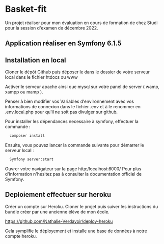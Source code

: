 # Basket-fit

Un projet réaliser pour mon évaluation en cours de formation de chez Studi pour la session d'examen de décembre 2022.

## Application réaliser en Symfony 6.1.5   

## Installation en local

Cloner le dépôt Github puis déposer le dans le dossier de votre serveur local dans le fichier htdocs ou www 

Activer le serveur apache ainsi que mysql sur votre panel de server ( wamp, xampp ou mamp ).

Penser à bien modifier vos Variables d'environnement avec vos informations de connexion dans le fichier .env et à le renommer en .env.local.php pour qu'il ne soit pas divulger sur github. 

Pour installer les dépendances necessaire à symfony, effectuer la commande :
```bash
  composer install
```
Ensuite, vous pouvez lancer la commande suivante pour démarrer le serveur local :
```bash
  Symfony server:start
```
Ouvrer votre navigateur sur la page http:/localhost:8000/
Pour plus d'information n'hesitez pas à consulter la documentation officiel de Symfony. 

## Deploiement effectuer sur heroku

Créer un compte sur Heroku. 
Cloner le projet puis suiver les instructions du bundle créer par une ancienne élève de mon école.

https://github.com/Nathalie-Verdavoir/deploy-heroku

 Cela symplifie le déployement et installe une base de données à notre compte heroku.
